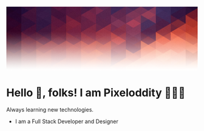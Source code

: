 ![alt text](https://raw.githubusercontent.com/modobit/modobit/main/images/1500x500.png)

# Hello 👋, folks! I am Pixeloddity 👨🏻‍💻 
Always learning new technologies.  
* I am a Full Stack Developer and Designer

